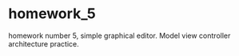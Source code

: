 # homework_5
homework number 5, simple graphical editor. Model view controller architecture practice.
